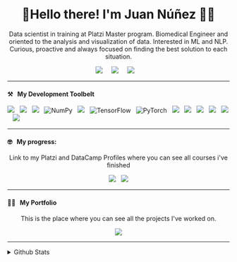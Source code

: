 <h1 align='center'>🖖Hello there! I'm Juan Núñez 🧑‍💻</h1>

<p align='center'>
    Data scientist in training at Platzi Master program. Biomedical Engineer and oriented to the analysis and visualization of data. Interested in ML and NLP.
    Curious, proactive and always focused on finding the best solution to each situation.
</p>

<p align='center'>
    <a href="https://twitter.com/Juanpanu"><img src="https://img.shields.io/badge/twitter-%231DA1F2.svg?&style=for-the-badge&logo=twitter&logoColor=white" /></a>&nbsp;&nbsp;&nbsp;&nbsp;
    <a href="https://www.linkedin.com/in/juanpanu"><img src="https://img.shields.io/badge/linkedin-%230077B5.svg?&style=for-the-badge&logo=linkedin&logoColor=white" /></a>&nbsp;&nbsp;&nbsp;&nbsp;
    <a href="mailto:juanpa.nb@gmail.com?subject=Hola%20Juan"><img src="https://img.shields.io/badge/gmail-%23D14836.svg?&style=for-the-badge&logo=gmail&logoColor=white" /></a>&nbsp;&nbsp;&nbsp;&nbsp;
  

</p>

<hr>

<h4>⚒&nbsp;&nbsp;&nbsp;My Development Toolbelt</h4>
<p >
  <img src="https://img.shields.io/badge/Python-3776AB?style=for-the-badge&logo=python&logoColor=white"/>&nbsp;&nbsp;
  <img src="https://img.shields.io/badge/Jupyter-orange?style=for-the-badge&logo=Jupyter&logoColor=white" />&nbsp;&nbsp;
  <img src="https://img.shields.io/badge/pandas%20-%23150458.svg?&style=for-the-badge&logo=pandas&logoColor=white" />&nbsp;&nbsp;
  <img alt="NumPy" src="https://img.shields.io/badge/numpy%20-%23013243.svg?&style=for-the-badge&logo=numpy&logoColor=white" />&nbsp;&nbsp;
  <img  src="https://img.shields.io/badge/-Plotly-3F4F75?style=for-the-badge&logo=Plotly&logoColor=white"/>&nbsp;&nbsp;
  <img alt="TensorFlow" src="https://img.shields.io/badge/TensorFlow%20-%23FF6F00.svg?&style=for-the-badge&logo=TensorFlow&logoColor=white" />&nbsp;&nbsp;
  <img alt="PyTorch" src="https://img.shields.io/badge/PyTorch%20-%23EE4C2C.svg?&style=for-the-badge&logo=PyTorch&logoColor=white" />&nbsp;&nbsp;
  <img src="https://img.shields.io/badge/git%20-%23F05133.svg?&style=for-the-badge&logo=git&logoColor=white" />&nbsp;&nbsp;
  <img src="https://img.shields.io/badge/mysql%20-%23016B93.svg?&style=for-the-badge&logo=mysql&logoColor=white" />&nbsp;&nbsp;
  <img src="https://img.shields.io/badge/linux%20-%23000.svg?&style=for-the-badge&logo=linux&logoColor=white" />&nbsp;&nbsp;
  <img src="https://img.shields.io/badge/github%20-%23000.svg?&style=for-the-badge&logo=github&logoColor=white" />&nbsp;&nbsp;
  <img src="https://img.shields.io/badge/mongodb%20-%2358aa50.svg?&style=for-the-badge&logo=mongodb&logoColor=white" />&nbsp;&nbsp;
  <img src="https://img.shields.io/badge/docker%20-%232496ED.svg?&style=for-the-badge&logo=docker&logoColor=white" />&nbsp;&nbsp;
  
 
</p>

<hr>

<h4>🤓&nbsp;&nbsp;&nbsp;My progress: </h4>

<p align="Center"> Link to my Platzi and DataCamp Profiles where you can see all courses i've finished</p>
<p align="Center">
    <a href="https://platzi.com/@juanpanu/">
    <img src="https://img.shields.io/badge/-Platzi-223452?style=for-the-badge&labelColor=223452&logo=Platzi&logoColor=97CA3E" /></a>&nbsp;&nbsp;
    <a href="https://www.datacamp.com/profile/juanpanb">
    <img src="https://img.shields.io/badge/-Datacamp-09192C?style=for-the-badge&labelColor=09192C&logo=Datacamp&logoColor=03EE62" /></a>
</p>

<hr>
<h4>👨‍💻&nbsp;&nbsp;&nbsp;My Portfolio</h4>


<p align="Center">This is the place where you can see all the projects I've worked on.</p>
<p align="Center">   
    <a href="https://juanpanu.github.io/">
    <img src="https://img.shields.io/badge/-Portfolio%20Here-FFFFFF?&logo=GitHub&logoColor=black&style=for-the-badge"/></a>

</p>

<!-- 
<details>   
<summary>
  About last project
</summary> -->

<!--<br >
<!--
I was in charge of the ETL process, which consists of:
Extracting from the web, without a scraper (because bot check) the Colombian law,
Transform every text file into json format and,
Load to ElasticSearch server in AWS cloud and docker container for intercommunication between the other Data Science member.
<!--
Because of the Exploratory Data Analysis, adding Natural Language Processing, the json articles have the consideration of separation between ideas. Recognizing them with dots and dot-commas.
<!--
If you want to read the procedure, watch the graphs or even run it on your computer, you can visit the repo here:
<!--
[![Readme Card](https://github-readme-stats.vercel.app/api/pin/?username=Edward-TL&repo=LegalSearcher)](https://github.com/Edward-TL/LegalSearcher)
<!--
</details> -->

<hr>
<!-- <hr> -->
<!-- 
<h4>👨‍🔬&nbsp;&nbsp;&nbsp;Open Source</h4>
<h5><a href="APPLINK">Ghost + Google Cloud Storage 👻☁️</a></h5>
<p>Adaptor for Google Cloud Storage and Ghost
<br>
<a href="REPOLINK">Repository here</a></p> -->


<details>
<summary>
  Github Stats
</summary>

<br >


![Juan's github stats](https://github-readme-stats.vercel.app/api?username=Juanpanu&theme=dracula)
<p>
    <a href="https://github.com/juanpanu/"><img src="https://shields-io-visitor-counter.herokuapp.com/badge?page=juanpanu.juanpanu&label=Visitor%20Counter&labelColor=000000&logo=GitHub&logoColor=FFFFFF&color=1D70B8&style=for-the-badge"/></a>&nbsp;&nbsp;
  <a href="https://github.com/Juanpanu/"><img src="https://img.shields.io/github/followers/Juanpanu?color=5C005C&logo=Github&logoColor=FFFFFF&style=for-the-badge&labelColor=5C005C"/></a
</p>
</details>

